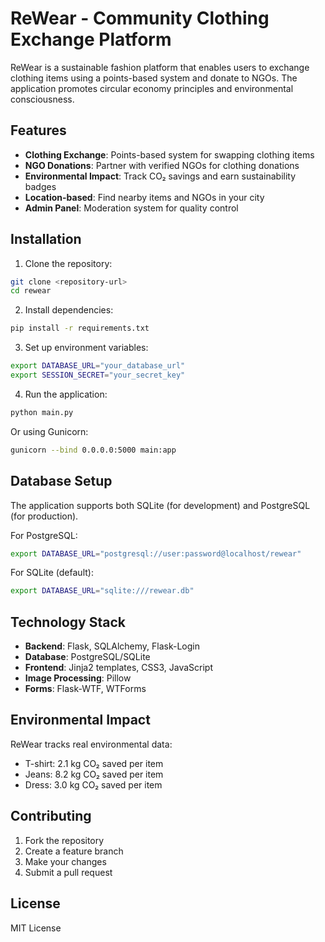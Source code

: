 # ReWear - Community Clothing Exchange Platform

ReWear is a sustainable fashion platform that enables users to exchange clothing items using a points-based system and donate to NGOs. The application promotes circular economy principles and environmental consciousness.

## Features

- **Clothing Exchange**: Points-based system for swapping clothing items
- **NGO Donations**: Partner with verified NGOs for clothing donations
- **Environmental Impact**: Track CO₂ savings and earn sustainability badges
- **Location-based**: Find nearby items and NGOs in your city
- **Admin Panel**: Moderation system for quality control

## Installation

1. Clone the repository:
```bash
git clone <repository-url>
cd rewear
```

2. Install dependencies:
```bash
pip install -r requirements.txt
```

3. Set up environment variables:
```bash
export DATABASE_URL="your_database_url"
export SESSION_SECRET="your_secret_key"
```

4. Run the application:
```bash
python main.py
```

Or using Gunicorn:
```bash
gunicorn --bind 0.0.0.0:5000 main:app
```

## Database Setup

The application supports both SQLite (for development) and PostgreSQL (for production).

For PostgreSQL:
```bash
export DATABASE_URL="postgresql://user:password@localhost/rewear"
```

For SQLite (default):
```bash
export DATABASE_URL="sqlite:///rewear.db"
```


## Technology Stack

- **Backend**: Flask, SQLAlchemy, Flask-Login
- **Database**: PostgreSQL/SQLite
- **Frontend**: Jinja2 templates, CSS3, JavaScript
- **Image Processing**: Pillow
- **Forms**: Flask-WTF, WTForms

## Environmental Impact

ReWear tracks real environmental data:
- T-shirt: 2.1 kg CO₂ saved per item
- Jeans: 8.2 kg CO₂ saved per item
- Dress: 3.0 kg CO₂ saved per item

## Contributing

1. Fork the repository
2. Create a feature branch
3. Make your changes
4. Submit a pull request

## License

MIT License
